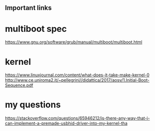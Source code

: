 ## Important links
# multiboot spec
https://www.gnu.org/software/grub/manual/multiboot/multiboot.html
# kernel
https://www.linuxjournal.com/content/what-does-it-take-make-kernel-0
http://www.ce.uniroma2.it/~pellegrini//didattica/2017/aosv/1.Initial-Boot-Sequence.pdf
# my questions
https://stackoverflow.com/questions/65946212/is-there-any-way-that-i-can-implement-a-premade-usbhid-driver-into-my-kernel-tha
